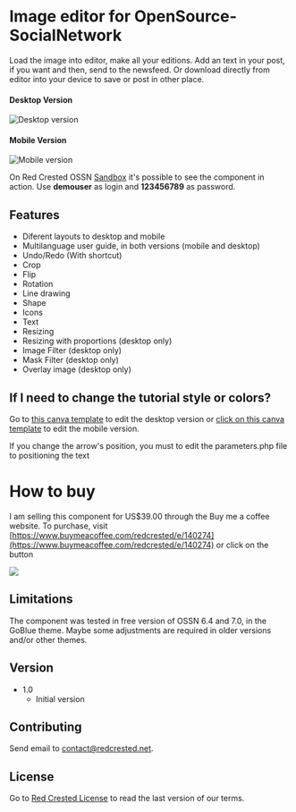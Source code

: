 # Image editor for OpenSource-SocialNetwork

Load the image into editor, make all your editions. Add an text in your post, if you want and then, send to the newsfeed. Or download directly from editor into your device to save or post in other place.

#### Desktop Version

![Desktop version](https://www.redcrested.net/components/ImageEditor/imageeditor-desktop.gif) 

#### Mobile Version
![Mobile version](https://www.redcrested.net/components/ImageEditor/imageeditor-mobile.gif)


On Red Crested OSSN [Sandbox](https://www.redcrested.net/ossn) it's possible to see the component in action. Use **demouser** as login and **123456789** as password.

## Features
 
 - Diferent layouts to desktop and mobile
 - Multilanguage user guide, in both versions (mobile and desktop)
 - Undo/Redo (With shortcut)
 - Crop
 - Flip
 - Rotation
 - Line drawing
 - Shape
 - Icons
 - Text
 - Resizing 
 - Resizing with proportions (desktop only)
 - Image Filter (desktop only)
 - Mask Filter (desktop only)
 - Overlay image (desktop only)

 ## If I need to change the tutorial style or colors?

 Go to [this canva template](https://www.canva.com/design/DAFjBQi6pLg/kRt4HgChRU17ShbRu-QVfw/view?utm_content=DAFjBQi6pLg&utm_campaign=designshare&utm_medium=link&utm_source=publishsharelink&mode=preview) to edit the desktop version or [click on this canva template](https://www.canva.com/design/DAFip_uSaP4/_5cqux6yXqkI2WqyRHplQw/view?utm_content=DAFip_uSaP4&utm_campaign=designshare&utm_medium=link&utm_source=publishsharelink&mode=preview) to edit the mobile version.

 If you change the arrow's position, you must to edit the parameters.php file to positioning the text
 
 # How to buy

I am selling this component for US$39.00 through the Buy me a coffee website. To purchase, visit [https://www.buymeacoffee.com/redcrested/e/140274](https://www.buymeacoffee.com/redcrested/e/140274) or click on the button 

[![](https://redcrested.net/res/img/button.png)](https://www.buymeacoffee.com/redcrested/e/140274)

## Limitations

The component was tested in free version of OSSN 6.4 and 7.0, in the GoBlue theme. Maybe some adjustments are required in older versions and/or other themes. 

## Version

- 1.0
    - Initial version

## Contributing

Send email to [contact@redcrested.net](contact@redcrested.net).

## License

Go to [Red Crested License](http://www.redcrested.net/license) to read the last version of our terms.
